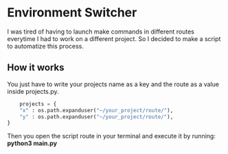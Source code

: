 # Environment Switcher

I was tired of having to launch make commands in different routes everytime I had to work on a different project.
So I decided to make a script to automatize this process.

## How it works

You just have to write your projects name as a key and the route as a value inside projects.py.

``` python
    projects = {
    "x" : os.path.expanduser("~/your_project/route/"),
    "y" : os.path.expanduser("~/your_project/route/"),
}
```

Then you open the script route in your terminal and execute it by running: **python3 main.py**